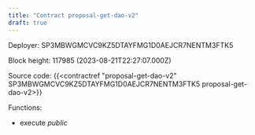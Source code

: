 ```yaml
---
title: "Contract proposal-get-dao-v2"
draft: true
---
```

Deployer: SP3MBWGMCVC9KZ5DTAYFMG1D0AEJCR7NENTM3FTK5


 



Block height: 117985 (2023-08-21T22:27:07.000Z)

Source code: {{<contractref "proposal-get-dao-v2" SP3MBWGMCVC9KZ5DTAYFMG1D0AEJCR7NENTM3FTK5 proposal-get-dao-v2>}}

Functions:

* execute _public_
